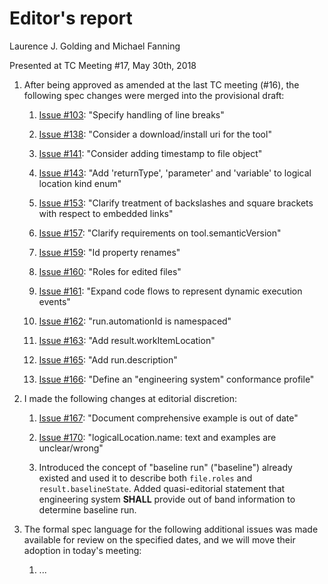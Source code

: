 # Editor's report

Laurence J. Golding and Michael Fanning

Presented at TC Meeting #17, May 30th, 2018

1. After being approved as amended at the last TC meeting (#16), the following spec changes were merged into the provisional draft:

    1. [Issue #103](https://github.com/oasis-tcs/sarif-spec/issues/103): "Specify handling of line breaks"

    1. [Issue #138](https://github.com/oasis-tcs/sarif-spec/issues/138): "Consider a download/install uri for the tool"

    1. [Issue #141](https://github.com/oasis-tcs/sarif-spec/issues/141): "Consider adding timestamp to file object"

    1. [Issue #143](https://github.com/oasis-tcs/sarif-spec/issues/143): "Add 'returnType', 'parameter' and 'variable' to logical location kind enum"

    1. [Issue #153](https://github.com/oasis-tcs/sarif-spec/issues/153): "Clarify treatment of backslashes and square brackets with respect to embedded links"

    1. [Issue #157](https://github.com/oasis-tcs/sarif-spec/issues/157): "Clarify requirements on tool.semanticVersion"

    1. [Issue #159](https://github.com/oasis-tcs/sarif-spec/issues/159): "Id property renames"

    1. [Issue #160](https://github.com/oasis-tcs/sarif-spec/issues/160): "Roles for edited files"

    1. [Issue #161](https://github.com/oasis-tcs/sarif-spec/issues/161): "Expand code flows to represent dynamic execution events"

    1. [Issue #162](https://github.com/oasis-tcs/sarif-spec/issues/162): "run.automationId is namespaced"

    1. [Issue #163](https://github.com/oasis-tcs/sarif-spec/issues/163): "Add result.workItemLocation"

    1. [Issue #165](https://github.com/oasis-tcs/sarif-spec/issues/165): "Add run.description"

    1. [Issue #166](https://github.com/oasis-tcs/sarif-spec/issues/166): "Define an "engineering system" conformance profile"

1. I made the following changes at editorial discretion:

    1. [Issue #167](https://github.com/oasis-tcs/sarif-spec/issues/167): "Document comprehensive example is out of date"

    1. [Issue #170](https://github.com/oasis-tcs/sarif-spec/issues/170): "logicalLocation.name: text and examples are unclear/wrong"

    1. Introduced the concept of "baseline run" ("baseline") already existed and used it to describe both `file.roles` and `result.baselineState`. Added quasi-editorial statement that engineering system **SHALL** provide out of band information to determine baseline run.

1. The formal spec language for the following additional issues was made available for review on the specified dates, and we will move their adoption in today's meeting:

    1. ...
